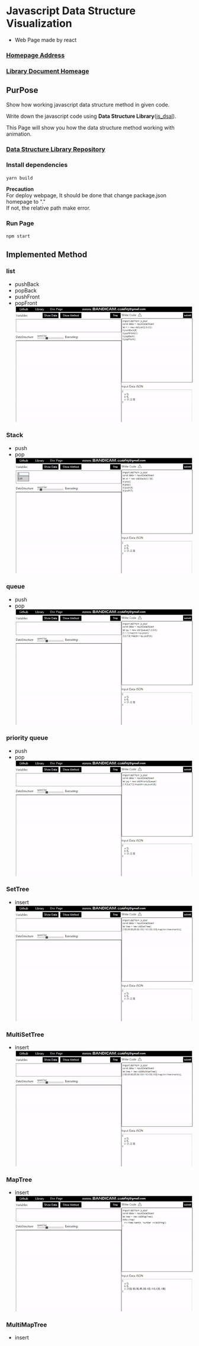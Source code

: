 # **Javascript Data Structure Visualization**
- Web Page made by react

### **[Homepage Address](https://hongjisung.github.io/JS_DataStructure_Visualization/)**

### **[Library Document Homeage](https://hongjisung.github.io/DataStructure/)**

## **PurPose**
Show how working javascript data structure method in given code.  

Write down the javascript code using **Data Structure Library**([js_dsal](https://github.com/hongjisung/DataStructure)).  

This Page will show you how the data structure method working with animation.

### **[Data Structure Library Repository](https://github.com/hongjisung/DataStructure)**

### **Install dependencies**
```
yarn build
```
**Precaution**  
For deploy webpage, It should be done that change package.json homepage to "."  
If not, the relative path make error.

### **Run Page**
```
npm start
```

## **Implemented Method**
### **list**
- pushBack
- popBack
- pushFront
- popFront
![video](./example/list.gif)

### **Stack**
- push
- pop
![video](./example/stack.gif)

### **queue**
- push
- pop
![video](./example/queue.gif)

### **priority queue**
- push
- pop
![video](./example/priorityqueue.gif)

### **SetTree**
- insert
![video](./example/settree.gif)

### **MultiSetTree**
- insert
![video](./example/multisettree.gif)

### **MapTree**
- insert
![video](./example/maptree.gif)

### **MultiMapTree**
- insert

